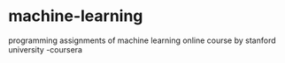 # machine-learning
programming assignments of machine learning online course by stanford university -coursera
